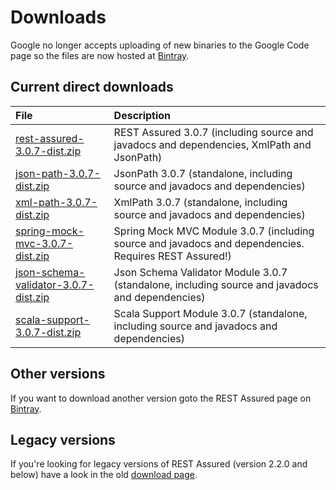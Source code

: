 # Downloads #

Google no longer accepts uploading of new binaries to the Google Code page so the files are now hosted at [Bintray](https://bintray.com/johanhaleby/generic/rest-assured).

## Current direct downloads ##
| File | Description |
|:-----|:------------|
| [rest-assured-3.0.7-dist.zip](http://dl.bintray.com/johanhaleby/generic/rest-assured-3.0.7-dist.zip)  |   REST Assured 3.0.7 (including source and javadocs and dependencies, XmlPath and JsonPath) |
| [json-path-3.0.7-dist.zip](http://dl.bintray.com/johanhaleby/generic/json-path-3.0.7-dist.zip)  | JsonPath 3.0.7 (standalone, including source and javadocs and dependencies) |
| [xml-path-3.0.7-dist.zip](http://dl.bintray.com/johanhaleby/generic/xml-path-3.0.7-dist.zip)  | XmlPath 3.0.7 (standalone, including source and javadocs and dependencies) |
| [spring-mock-mvc-3.0.7-dist.zip](http://dl.bintray.com/johanhaleby/generic/spring-mock-mvc-3.0.7-dist.zip)  | Spring Mock MVC Module 3.0.7 (including source and javadocs and dependencies. Requires REST Assured!)  |
| [json-schema-validator-3.0.7-dist.zip](http://dl.bintray.com/johanhaleby/generic/json-schema-validator-3.0.7-dist.zip)  | Json Schema Validator Module 3.0.7 (standalone, including source and javadocs and dependencies)  |
| [scala-support-3.0.7-dist.zip](http://dl.bintray.com/johanhaleby/generic/scala-support-3.0.7-dist.zip)  | Scala Support Module 3.0.7 (standalone, including source and javadocs and dependencies)  |


## Other versions ##
If you want to download another version goto the REST Assured page on [Bintray](https://bintray.com/johanhaleby/generic/rest-assured).

## Legacy versions ##
If you're looking for legacy versions of REST Assured (version 2.2.0 and below) have a look in the old  <a href='https://code.google.com/p/rest-assured/downloads/list?can=1&q=&colspec=Filename+Summary+Uploaded+ReleaseDate+Size+DownloadCount'>download page</a>.
